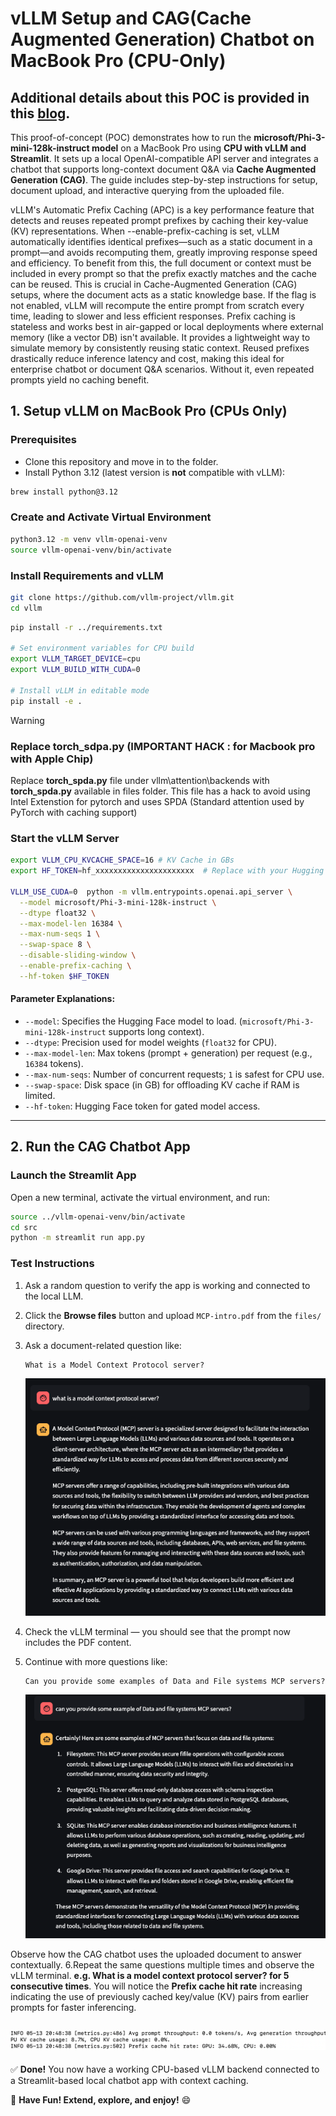 
# vLLM Setup and CAG(Cache Augmented Generation) Chatbot on MacBook Pro (CPU-Only)

## Additional details about this POC is provided in this [blog](https://medium.com/@ahilanp/cache-augmented-generation-cag-a-simpler-more-efficient-alternative-to-rag-for-enterprise-fd911ed66aad). ##
This proof-of-concept (POC) demonstrates how to run the **microsoft/Phi-3-mini-128k-instruct model** on a MacBook Pro using **CPU with vLLM and Streamlit**. It sets up a local OpenAI-compatible API server and integrates a chatbot that supports long-context document Q&A via **Cache Augmented Generation (CAG)**. The guide includes step-by-step instructions for setup, document upload, and interactive querying from the uploaded file.

vLLM's Automatic Prefix Caching (APC) is a key performance feature that detects and reuses repeated prompt prefixes by caching their key-value (KV) representations. When --enable-prefix-caching is set, vLLM automatically identifies identical prefixes—such as a static document in a prompt—and avoids recomputing them, greatly improving response speed and efficiency. To benefit from this, the full document or context must be included in every prompt so that the prefix exactly matches and the cache can be reused. This is crucial in Cache-Augmented Generation (CAG) setups, where the document acts as a static knowledge base. If the flag is not enabled, vLLM will recompute the entire prompt from scratch every time, leading to slower and less efficient responses. Prefix caching is stateless and works best in air-gapped or local deployments where external memory (like a vector DB) isn't available. It provides a lightweight way to simulate memory by consistently reusing static context. Reused prefixes drastically reduce inference latency and cost, making this ideal for enterprise chatbot or document Q&A scenarios. Without it, even repeated prompts yield no caching benefit.

## 1. Setup vLLM on MacBook Pro (CPUs Only)

### Prerequisites
- Clone this repository and move in to the folder.
- Install Python 3.12 (latest version is **not** compatible with vLLM):

```bash
brew install python@3.12
```

### Create and Activate Virtual Environment

```bash
python3.12 -m venv vllm-openai-venv
source vllm-openai-venv/bin/activate
```

### Install Requirements and vLLM

```bash
git clone https://github.com/vllm-project/vllm.git
cd vllm
```
```bash
pip install -r ../requirements.txt

# Set environment variables for CPU build
export VLLM_TARGET_DEVICE=cpu
export VLLM_BUILD_WITH_CUDA=0

# Install vLLM in editable mode
pip install -e .
```
>[!WARNING]
>### Replace torch_sdpa.py (IMPORTANT HACK : for Macbook pro with Apple Chip) 
>Replace **torch_spda.py** file under vllm\attention\backends with **torch_spda.py** available in files folder. This file has a hack to avoid using Intel Extenstion for pytorch and uses SPDA (Standard attention used by PyTorch with caching support)

### Start the vLLM Server

```bash
export VLLM_CPU_KVCACHE_SPACE=16 # KV Cache in GBs
export HF_TOKEN=hf_xxxxxxxxxxxxxxxxxxxxxx  # Replace with your Hugging Face token

VLLM_USE_CUDA=0  python -m vllm.entrypoints.openai.api_server \
  --model microsoft/Phi-3-mini-128k-instruct \
  --dtype float32 \
  --max-model-len 16384 \
  --max-num-seqs 1 \
  --swap-space 8 \
  --disable-sliding-window \
  --enable-prefix-caching \
  --hf-token $HF_TOKEN
```

#### Parameter Explanations:

- `--model`: Specifies the Hugging Face model to load. (`microsoft/Phi-3-mini-128k-instruct` supports long context).
- `--dtype`: Precision used for model weights (`float32` for CPU).
- `--max-model-len`: Max tokens (prompt + generation) per request (e.g., `16384` tokens).
- `--max-num-seqs`: Number of concurrent requests; `1` is safest for CPU use.
- `--swap-space`: Disk space (in GB) for offloading KV cache if RAM is limited.
- `--hf-token`: Hugging Face token for gated model access.

---

## 2. Run the CAG Chatbot App

### Launch the Streamlit App

Open a new terminal, activate the virtual environment, and run:

```bash
source ../vllm-openai-venv/bin/activate
cd src
python -m streamlit run app.py
```

### Test Instructions

1. Ask a random question to verify the app is working and connected to the local LLM.
2. Click the **Browse files** button and upload `MCP-intro.pdf` from the `files/` directory.
3. Ask a document-related question like:

   ```
   What is a Model Context Protocol server?
   ```
   ![App UI](./files/Generic.png)
4. Check the vLLM terminal — you should see that the prompt now includes the PDF content.
5. Continue with more questions like:

   ```
   Can you provide some examples of Data and File systems MCP servers?
   ```
    ![App UI](./files/Specific1.png)
   
Observe how the CAG chatbot uses the uploaded document to answer contextually. 
6.Repeat the same questions multiple times and observe the vLLM terminal. **e.g. What is a model context protocol server? for 5 consecutive times**. You will notice the **Prefix cache hit rate** increasing indicating the use of previously cached key/value (KV) pairs from earlier prompts for faster inferencing.

   ![App UI](./files/vLLM_output.png)
---

✅ **Done!** You now have a working CPU-based vLLM backend connected to a Streamlit-based local chatbot app with context caching.

🎉 **Have Fun! Extend, explore, and enjoy!** 😄
